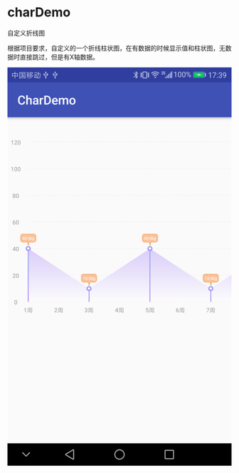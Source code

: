 # charDemo
自定义折线图

根据项目要求，自定义的一个折线柱状图，在有数据的时候显示值和柱状图，无数据时直接跳过，但是有X轴数据。



 ![image](https://github.com/tldxdy/charDemo/blob/master/img_1.png?raw=true)